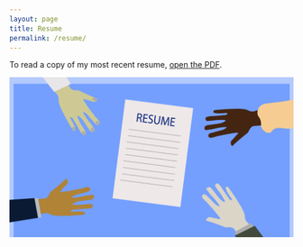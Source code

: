 ```yaml
---
layout: page
title: Resume
permalink: /resume/
---
```

To read a copy of my most recent resume, <a href="/SHEELA-MS (1).pdf">open the PDF</a>.

<object style="min-height: 600px;" data="SHEELA-MS (1).pdf" width="100%" height="100%" type='application/pdf'/>

![Picture of Resume](/images/fouraudiences-resume.png)